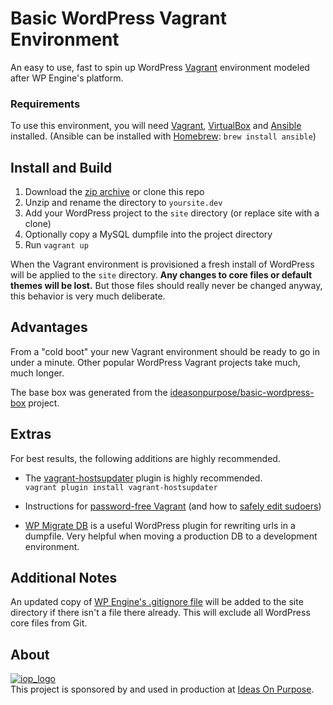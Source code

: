 # Basic WordPress Vagrant Environment

An easy to use, fast to spin up WordPress [Vagrant][] environment modeled after WP Engine's platform.

### Requirements

To use this environment, you will need [Vagrant][], [VirtualBox][] and [Ansible][] installed. (Ansible can be installed with [Homebrew][]: `brew install ansible`)

## Install and Build

1. Download the [zip archive](https://github.com/ideasonpurpose/basic-wordpress-vagrant/archive/master.zip) or clone this repo
2. Unzip and rename the directory to `yoursite.dev`
3. Add your WordPress project to the `site` directory (or replace site with a clone)
4. Optionally copy a MySQL dumpfile into the project directory
5. Run `vagrant up`

When the Vagrant environment is provisioned a fresh install of WordPress will be applied to the `site` directory. **Any changes to core files or default themes will be lost.** But those files should really never be changed anyway, this behavior is very much deliberate. 

## Advantages
From a "cold boot" your new Vagrant environment should be ready to go in under a minute. Other popular WordPress Vagrant projects take much, much longer. 

The base box was generated from the [ideasonpurpose/basic-wordpress-box](https://github.com/ideasonpurpose/basic-wordpress-box) project. 

## Extras

For best results, the following additions are highly recommended. 

* The [vagrant-hostsupdater](https://github.com/cogitatio/vagrant-hostsupdater) plugin is highly recommended.  
`vagrant plugin install vagrant-hostsupdater`

* Instructions for [password-free Vagrant](https://gist.github.com/joemaller/41912f5d027a4adc7c14) (and how to [safely edit sudoers](http://stackoverflow.com/a/14101449))

* [WP Migrate DB](https://wordpress.org/plugins/wp-migrate-db/) is a useful WordPress plugin for rewriting urls in a dumpfile. Very helpful when moving a production DB to a development environment.

## Additional Notes

An updated copy of [WP Engine's .gitignore file][gitignore] will be added to the site directory if there isn't a file there already. This will exclude all WordPress core files from Git. 

## About

[![iop_logo](https://cloud.githubusercontent.com/assets/8320/9443542/944a8bce-4a4f-11e5-9d2f-54999b1687d5.png)][iop]  
This project is sponsored by and used in production at [Ideas On Purpose][iop].

[iop]: http://ideasonpurpose.com
[vagrant]: https://www.vagrantup.com
[virtualbox]: https://www.virtualbox.org
[ansible]: http://docs.ansible.com/ansible/intro_installation.html
[homebrew]: http://brew.sh
[gitignore]: https://gist.github.com/joemaller/4f7518e0d04a82a3ca16
